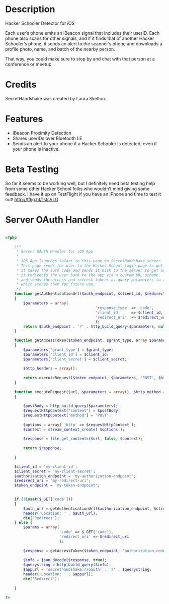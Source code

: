 Description
===========
Hacker Schooler Detector for iOS

Each user’s phone emits an iBeacon signal that includes their userID. Each phone also scans for other signals, and if it finds that of another Hacker Schooler’s phone, it sends an alert to the scanner’s phone and downloads a profile photo, name, and batch of the nearby person.

That way, you could make sure to stop by and chat with that person at a conference or meetup.

Credits
===========
SecretHandshake was created by Laura Skelton.

Features
===========
* iBeacon Proximity Detection
* Shares userIDs over Bluetooth LE
* Sends an alert to your phone if a Hacker Schooler is detected, even if your phone is inactive.

Beta Testing
===========
So far it seems to be working well, but I definitely need beta testing help from some other Hacker School folks who wouldn’t mind giving some feedback. I have it up on TestFlight if you have an iPhone and time to test it out! http://tflig.ht/1stcVLG

Server OAuth Handler
===========

```php

<?php
    
    /**
     * Server OAuth Handler for iOS App
     *
     * iOS App launches Safari to this page on SecretHandshake server
     * This page sends the user to the Hacker School login page to get authorization code
     * It takes the auth code and sends it back to the server to get an access token
     * It redirects the user back to the app via a custom URL scheme
     * and sends the access and refresh tokens as query parameters to the app
     * which stores them for future use.
     */
    function getAuthenticationUrl($auth_endpoint, $client_id, $redirect_uri)
    {
        $parameters = array(
                                        'response_type' => 'code',
                                        'client_id'     => $client_id,
                                        'redirect_uri'  => $redirect_uri
                                        );
        return $auth_endpoint . '?' . http_build_query($parameters, null, '&');
    }

    function getAccessToken($token_endpoint, $grant_type, array $parameters, $client_id, $client_secret)
    {
        $parameters['grant_type'] = $grant_type;
        $parameters['client_id'] = $client_id;
        $parameters['client_secret'] = $client_secret;
        
        $http_headers = array();
        
        return executeRequest($token_endpoint, $parameters, 'POST', $http_headers, 0);
    }
    
    function executeRequest($url, $parameters = array(), $http_method = 'POST', array $http_headers = null, $form_content_type = 0)
    {
        
        $postBody = http_build_query($parameters);
        $requestHttpContext["content"] = $postBody;
        $requestHttpContext["method"] = 'POST';
        
        $options = array( 'http' => $requestHttpContext );
        $context = stream_context_create( $options );
        
        $response = file_get_contents($url, false, $context);
        
        return $response;
        
    }

    $client_id = 'my-client-id';
    $client_secret = 'my-client-secret';
    $authorization_endpoint = 'my-authorization-endpoint';
    $redirect_uri = 'my-redirect-uri';
    $token_endpoint = 'my-token-endpoint';

    
    if (!isset($_GET['code']))
    {
        $auth_url = getAuthenticationUrl($authorization_endpoint, $client_id, $redirect_uri);
        header('Location: ' . $auth_url);
        die('Redirect');
    } else {
        $params = array(
                        'code' => $_GET['code'],
                        'redirect_uri' => $redirect_uri
                        );
        
        $response = getAccessToken($token_endpoint, 'authorization_code', $params, $client_id, $client_secret);
        
        $info = json_decode($response, true);
        $querystring = http_build_query($info);
        $appurl = 'secrethandshake://oauth' . '?' . $querystring;
        header('Location: ' . $appurl);
        die('Redirect');
        
    }

?>

```